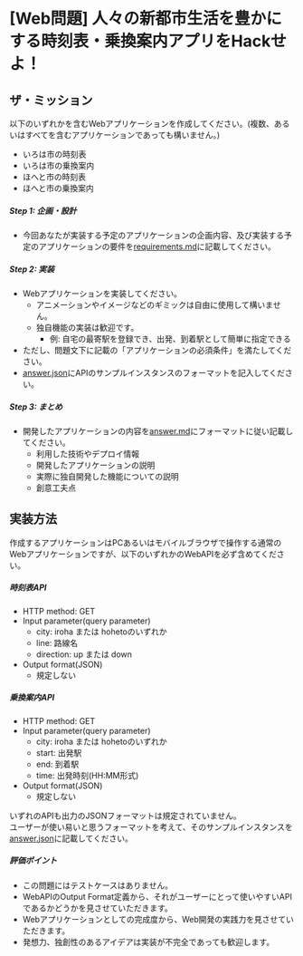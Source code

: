 # [Web問題] 人々の新都市生活を豊かにする時刻表・乗換案内アプリをHackせよ！

## ザ・ミッション
以下のいずれかを含むWebアプリケーションを作成してください。(複数、あるいはすべてを含むアプリケーションであっても構いません。)

- いろは市の時刻表
- いろは市の乗換案内
- ほへと市の時刻表
- ほへと市の乗換案内

##### Step 1: 企画・設計
- 今回あなたが実装する予定のアプリケーションの企画内容、及び実装する予定のアプリケーションの要件を[requirements.md](requirements.md)に記載してください。

##### Step 2: 実装
- Webアプリケーションを実装してください。
  - アニメーションやイメージなどのギミックは自由に使用して構いません。
  - 独自機能の実装は歓迎です。
    - 例: 自宅の最寄駅を登録でき、出発、到着駅として簡単に指定できる
- ただし、問題文下に記載の「アプリケーションの必須条件」を満たしてください。
- [answer.json](answer.json)にAPIのサンプルインスタンスのフォーマットを記入してください。

##### Step 3: まとめ
- 開発したアプリケーションの内容を[answer.md](answer.md)にフォーマットに従い記載してください。
  - 利用した技術やデプロイ情報
  - 開発したアプリケーションの説明
  - 実際に独自開発した機能についての説明
  - 創意工夫点

## 実装方法
作成するアプリケーションはPCあるいはモバイルブラウザで操作する通常のWebアプリケーションですが、以下のいずれかのWebAPIを必ず含めてください。

##### 時刻表API
- HTTP method: GET
- Input parameter(query parameter)
  - city: iroha または hohetoのいずれか
  - line: 路線名
  - direction: up または down
- Output format(JSON)
  - 規定しない

##### 乗換案内API
- HTTP method: GET
- Input parameter(query parameter)
  - city: iroha または hohetoのいずれか
  - start: 出発駅
  - end: 到着駅
  - time: 出発時刻(HH:MM形式)
- Output format(JSON)
  - 規定しない

いずれのAPIも出力のJSONフォーマットは規定されていません。  
ユーザーが使い易いと思うフォーマットを考えて、そのサンプルインスタンスを[answer.json](answer.json)に記載してください。

##### 評価ポイント
- この問題にはテストケースはありません。
- WebAPIのOutput Format定義から、それがユーザーにとって使いやすいAPIであるかどうかを見させていただきます。
- Webアプリケーションとしての完成度から、Web開発の実践力を見させていただきます。
- 発想力、独創性のあるアイデアは実装が不完全であっても歓迎します。
